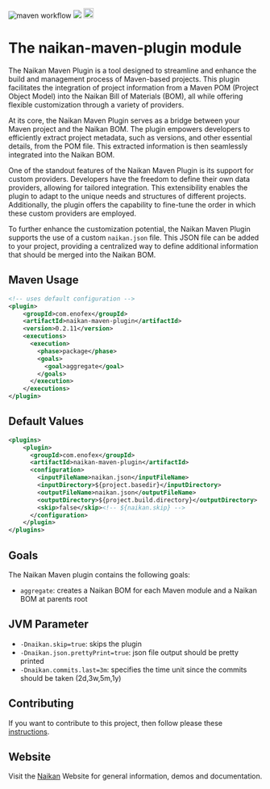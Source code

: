 ![maven workflow](https://github.com/enofex/naikan-maven-plugin/actions/workflows/maven.yml/badge.svg) [![](https://img.shields.io/badge/Java%20Version-17-orange)](/pom.xml)
<img height="20" src="https://sonarcloud.io/images/project_badges/sonarcloud-orange.svg">
# The naikan-maven-plugin module 

The Naikan Maven Plugin is a tool designed to streamline and enhance the build and management process of Maven-based projects. This plugin facilitates the integration of project information from a Maven POM (Project Object Model) into the Naikan Bill of Materials (BOM), all while offering flexible customization through a variety of providers.

At its core, the Naikan Maven Plugin serves as a bridge between your Maven project and the Naikan BOM. The plugin empowers developers to efficiently extract project metadata, such as versions, and other essential details, from the POM file. This extracted information is then seamlessly integrated into the Naikan BOM.

One of the standout features of the Naikan Maven Plugin is its support for custom providers. Developers have the freedom to define their own data providers, allowing for tailored integration. This extensibility enables the plugin to adapt to the unique needs and structures of different projects. Additionally, the plugin offers the capability to fine-tune the order in which these custom providers are employed. 

To further enhance the customization potential, the Naikan Maven Plugin supports the use of a custom `naikan.json` file. This JSON file can be added to your project, providing a centralized way to define additional information that should be merged into the Naikan BOM. 

Maven Usage
-------------------

```xml
<!-- uses default configuration -->
<plugin>
    <groupId>com.enofex</groupId>
    <artifactId>naikan-maven-plugin</artifactId>
    <version>0.2.11</version>
    <executions>
      <execution>
        <phase>package</phase>
        <goals>
          <goal>aggregate</goal>
        </goals>
      </execution>
    </executions>
</plugin>
```

Default Values
-------------------
```xml
<plugins>
    <plugin>
      <groupId>com.enofex</groupId>
      <artifactId>naikan-maven-plugin</artifactId>
      <configuration>
        <inputFileName>naikan.json</inputFileName>
        <inputDirectory>${project.basedir}</inputDirectory>
        <outputFileName>naikan.json</outputFileName>
        <outputDirectory>${project.build.directory}</outputDirectory>
        <skip>false</skip><!-- ${naikan.skip} -->
      </configuration>
    </plugin>
</plugins>
```

Goals
-------------------
The Naikan Maven plugin contains the following goals:
* `aggregate`: creates a Naikan BOM for each Maven module and a Naikan BOM at parents root

JVM Parameter
-------------------
* `-Dnaikan.skip=true`: skips the plugin
* `-Dnaikan.json.prettyPrint=true`: json file output should be pretty printed
* `-Dnaikan.commits.last=3m`: specifies the time unit since the commits should be taken (2d,3w,5m,1y)

## Contributing
If you want to contribute to this project, then follow please these [instructions](https://github.com/enofex/naikan/blob/main/CONTRIBUTING.md).

## Website
Visit the [Naikan](https://naikan.io) Website for general information, demos and documentation.
